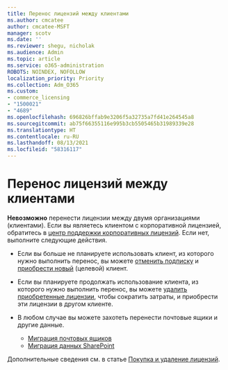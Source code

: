 ```yaml
---
title: Перенос лицензий между клиентами
ms.author: cmcatee
author: cmcatee-MSFT
manager: scotv
ms.date: ''
ms.reviewer: shegu, nicholak
ms.audience: Admin
ms.topic: article
ms.service: o365-administration
ROBOTS: NOINDEX, NOFOLLOW
localization_priority: Priority
ms.collection: Adm_O365
ms.custom:
- commerce_licensing
- "1500021"
- "4689"
ms.openlocfilehash: 696826bffab9e3206f5a32735a7fd41e264545a8
ms.sourcegitcommit: ab75f66355116e995b3cb5505465b31989339e28
ms.translationtype: HT
ms.contentlocale: ru-RU
ms.lasthandoff: 08/13/2021
ms.locfileid: "58316117"
---
```

# <a name="transfer-licenses-between-tenants"></a>Перенос лицензий между клиентами

**Невозможно** перенести лицензии между двумя организациями (клиентами). Если вы являетесь клиентом с корпоративной лицензией, обратитесь в [центр поддержки корпоративных лицензий](https://support.microsoft.com/help/4471406/how-to-contact-the-microsoft-volume-licensing-service-center). Если нет, выполните следующие действия.

- Если вы больше не планируете использовать клиент, из которого нужно выполнить перенос, вы можете [отменить подписку](https://admin.microsoft.com/Adminportal/Home?source=applauncher#/subscriptions) и [приобрести новый](https://www.microsoft.com/microsoft-365/business/compare-all-microsoft-365-business-products?rtc=2&activetab=tab:primaryr2) (целевой) клиент.
- Если вы планируете продолжать использование клиента, из которого нужно выполнить перенос, вы можете [удалить приобретенные лицензии](https://docs.microsoft.com/microsoft-365/commerce/licenses/buy-licenses#buy-or-remove-licenses-for-your-business-subscription), чтобы сократить затраты, и приобрести эти лицензии в другом клиенте.
- В любом случае вы можете захотеть перенести почтовые ящики и другие данные.

    - [Миграция почтовых ящиков](https://docs.microsoft.com/Exchange/mailbox-migration/migrate-mailboxes-across-tenants)
    - [Миграция данных SharePoint](https://aka.ms/modernSpoAdminCenter/CloudContentMigrations)

Дополнительные сведения см. в статье [Покупка и удаление лицензий](https://docs.microsoft.com/microsoft-365/commerce/licenses/buy-licenses).